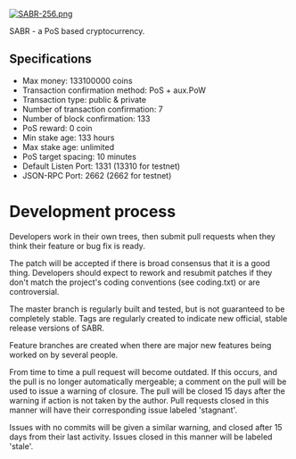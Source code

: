 [![SABR-256.png](https://s7.postimg.org/vgkvaeror/SABR-256.png)](https://sabr-coin.org)


SABR - a PoS based cryptocurrency.
		
Specifications
--------------

- Max money: 133100000 coins
- Transaction confirmation method: PoS + aux.PoW
- Transaction type: public & private
- Number of transaction confirmation: 7
- Number of block confirmation: 133
- PoS reward: 0 coin
- Min stake age: 133 hours
- Max stake age: unlimited
- PoS target spacing: 10 minutes
- Default Listen Port: 1331 (13310 for testnet)
- JSON-RPC Port: 2662 (2662 for testnet)


Development process
===========================

Developers work in their own trees, then submit pull requests when
they think their feature or bug fix is ready.

The patch will be accepted if there is broad consensus that it is a
good thing.  Developers should expect to rework and resubmit patches
if they don't match the project's coding conventions (see coding.txt)
or are controversial.

The master branch is regularly built and tested, but is not guaranteed
to be completely stable. Tags are regularly created to indicate new
official, stable release versions of SABR.

Feature branches are created when there are major new features being
worked on by several people.

From time to time a pull request will become outdated. If this occurs, and
the pull is no longer automatically mergeable; a comment on the pull will
be used to issue a warning of closure. The pull will be closed 15 days
after the warning if action is not taken by the author. Pull requests closed
in this manner will have their corresponding issue labeled 'stagnant'.

Issues with no commits will be given a similar warning, and closed after
15 days from their last activity. Issues closed in this manner will be 
labeled 'stale'.

